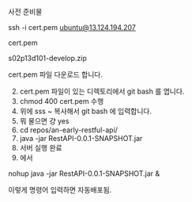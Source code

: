 사전 준비물

ssh -i cert.pem [ubuntu@13.124.194.207](mailto:ubuntu@13.124.194.207)

cert.pem

s02p13d101-develop.zip



cert.pem 파일 다운로드 합니다.

2. cert.pem 파일이 있는 디렉토리에서 git bash 를 엽니다.
3. chmod 400 cert.pem 수행
4. 위에 sss ~ 복사해서 git bash 에 입력합니다.
5. 뭐 물으면 걍 yes
6. cd repos/an-early-restful-api/
7. java -jar RestAPI-0.0.1-SNAPSHOT.jar
8. 서버 실행 완료
9. 에서

nohup java -jar RestAPI-0.0.1-SNAPSHOT.jar &

이렇게 명령어 입력하면 자동배포됨.